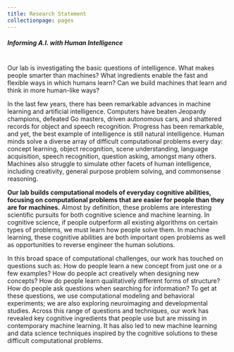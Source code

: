 ```yaml
---
title: Research Statement
collectionpage: pages
---
```

##### Informing A.I. with Human Intelligence
<br/>
Our lab is investigating the basic questions of intelligence. What makes people smarter than machines? What ingredients enable the fast and flexible ways in which humans learn? Can we build machines that learn and think in more human-like ways?

In the last few years, there has been remarkable advances in machine learning and artificial intelligence. Computers have beaten Jeopardy champions, defeated Go masters, driven autonomous cars, and shattered records for object and speech recognition. Progress has been remarkable, and yet, the best example of intelligence is still natural intelligence. Human minds solve a diverse array of difficult computational problems every day: concept learning, object recognition, scene understanding, language acquisition, speech recognition, question asking, amongst many others. Machines also struggle to simulate other facets of human intelligence, including creativity, general purpose problem solving, and commonsense reasoning.

**Our lab builds computational models of everyday cognitive abilities, focusing on computational problems that are easier for people than they are for machines.** Almost by definition, these problems are interesting scientific pursuits for both cognitive science and machine learning. In cognitive science, if people outperform all existing algorithms on certain types of problems, we must learn how people solve them. In machine learning, these cognitive abilities are both important open problems as well as opportunities to reverse engineer the human solutions.

In this broad space of computational challenges, our work has touched on questions such as: How do people learn a new concept from just one or a few examples? How do people act creatively when designing new concepts? How do people learn qualitatively different forms of structure? How do people ask questions when searching for information? To get at these questions, we use computational modeling and behavioral experiments; we are also exploring neuroimaging and developmental studies. Across this range of questions and techniques, our work has revealed key cognitive ingredients that people use but are missing in contemporary machine learning. It has also led to new machine learning and data science techniques inspired by the cognitive solutions to these difficult computational problems.